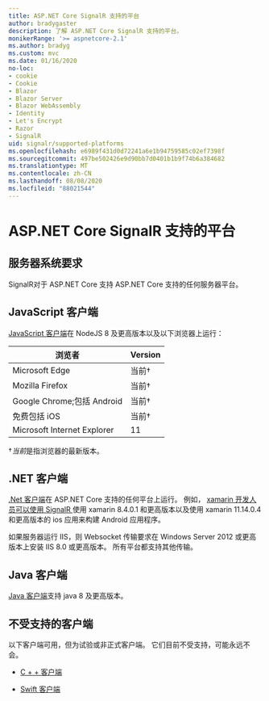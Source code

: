 ```yaml
---
title: ASP.NET Core SignalR 支持的平台
author: bradygaster
description: 了解 ASP.NET Core SignalR 支持的平台。
monikerRange: '>= aspnetcore-2.1'
ms.author: bradyg
ms.custom: mvc
ms.date: 01/16/2020
no-loc:
- cookie
- Cookie
- Blazor
- Blazor Server
- Blazor WebAssembly
- Identity
- Let's Encrypt
- Razor
- SignalR
uid: signalr/supported-platforms
ms.openlocfilehash: e6989f431d0d72241a6e1b94759585c02ef7398f
ms.sourcegitcommit: 497be502426e9d90bb7d0401b1b9f74b6a384682
ms.translationtype: MT
ms.contentlocale: zh-CN
ms.lasthandoff: 08/08/2020
ms.locfileid: "88021544"
---
```

# <a name="aspnet-core-no-locsignalr-supported-platforms"></a>ASP.NET Core SignalR 支持的平台

## <a name="server-system-requirements"></a>服务器系统要求

SignalR对于 ASP.NET Core 支持 ASP.NET Core 支持的任何服务器平台。

## <a name="javascript-client"></a>JavaScript 客户端

[JavaScript 客户端](xref:signalr/javascript-client)在 NodeJS 8 及更高版本以及以下浏览器上运行：

| 浏览者                         | Version         |
| ------------------------------- | --------------- |
| Microsoft Edge                  | 当前&dagger; |
| Mozilla Firefox                 | 当前&dagger; |
| Google Chrome;包括 Android | 当前&dagger; |
| 免费包括 iOS            | 当前&dagger; |
| Microsoft Internet Explorer     | 11              |

&dagger;*当前*是指浏览器的最新版本。

## <a name="net-client"></a>.NET 客户端

[.Net 客户端](xref:signalr/dotnet-client)在 ASP.NET Core 支持的任何平台上运行。 例如， [xamarin 开发人员可以使用 SignalR ](https://github.com/aspnet/Announcements/issues/305)使用 xamarin 8.4.0.1 和更高版本以及使用 xamarin 11.14.0.4 和更高版本的 ios 应用来构建 Android 应用程序。

如果服务器运行 IIS，则 Websocket 传输要求在 Windows Server 2012 或更高版本上安装 IIS 8.0 或更高版本。 所有平台都支持其他传输。

## <a name="java-client"></a>Java 客户端

[Java 客户端](xref:signalr/java-client)支持 java 8 及更高版本。

## <a name="unsupported-clients"></a>不受支持的客户端

以下客户端可用，但为试验或非正式客户端。 它们目前不受支持，可能永远不会。

* [C + + 客户端](https://github.com/aspnet/SignalR-Client-Cpp)

* [Swift 客户端](https://github.com/moozzyk/SignalR-Client-Swift)
